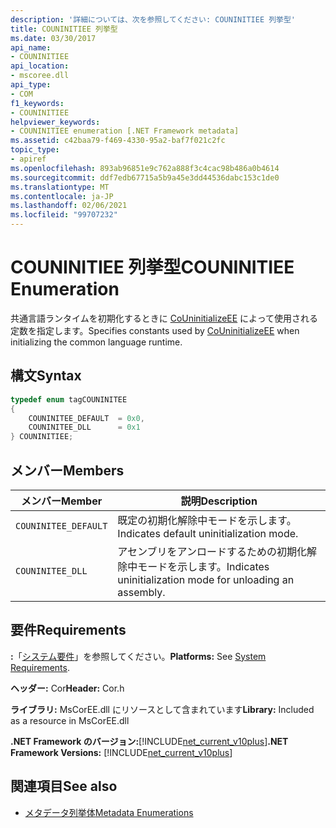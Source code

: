 ```yaml
---
description: '詳細については、次を参照してください: COUNINITIEE 列挙型'
title: COUNINITIEE 列挙型
ms.date: 03/30/2017
api_name:
- COUNINITIEE
api_location:
- mscoree.dll
api_type:
- COM
f1_keywords:
- COUNINITIEE
helpviewer_keywords:
- COUNINITIEE enumeration [.NET Framework metadata]
ms.assetid: c42baa79-f469-4330-95a2-baf7f021c2fc
topic_type:
- apiref
ms.openlocfilehash: 893ab96851e9c762a888f3c4cac98b486a0b4614
ms.sourcegitcommit: ddf7edb67715a5b9a45e3dd44536dabc153c1de0
ms.translationtype: MT
ms.contentlocale: ja-JP
ms.lasthandoff: 02/06/2021
ms.locfileid: "99707232"
---
```

# <a name="couninitiee-enumeration"></a><span data-ttu-id="0edad-103">COUNINITIEE 列挙型</span><span class="sxs-lookup"><span data-stu-id="0edad-103">COUNINITIEE Enumeration</span></span>

<span data-ttu-id="0edad-104">共通言語ランタイムを初期化するときに [CoUninitializeEE](../hosting/couninitializeee-function.md) によって使用される定数を指定します。</span><span class="sxs-lookup"><span data-stu-id="0edad-104">Specifies constants used by [CoUninitializeEE](../hosting/couninitializeee-function.md) when initializing the common language runtime.</span></span>  
  
## <a name="syntax"></a><span data-ttu-id="0edad-105">構文</span><span class="sxs-lookup"><span data-stu-id="0edad-105">Syntax</span></span>  
  
```cpp  
typedef enum tagCOUNINITEE  
{  
    COUNINITEE_DEFAULT  = 0x0,
    COUNINITEE_DLL      = 0x1  
} COUNINITIEE;  
```  
  
## <a name="members"></a><span data-ttu-id="0edad-106">メンバー</span><span class="sxs-lookup"><span data-stu-id="0edad-106">Members</span></span>  
  
|<span data-ttu-id="0edad-107">メンバー</span><span class="sxs-lookup"><span data-stu-id="0edad-107">Member</span></span>|<span data-ttu-id="0edad-108">説明</span><span class="sxs-lookup"><span data-stu-id="0edad-108">Description</span></span>|  
|------------|-----------------|  
|`COUNINITEE_DEFAULT`|<span data-ttu-id="0edad-109">既定の初期化解除中モードを示します。</span><span class="sxs-lookup"><span data-stu-id="0edad-109">Indicates default uninitialization mode.</span></span>|  
|`COUNINITEE_DLL`|<span data-ttu-id="0edad-110">アセンブリをアンロードするための初期化解除中モードを示します。</span><span class="sxs-lookup"><span data-stu-id="0edad-110">Indicates uninitialization mode for unloading an assembly.</span></span>|  
  
## <a name="requirements"></a><span data-ttu-id="0edad-111">要件</span><span class="sxs-lookup"><span data-stu-id="0edad-111">Requirements</span></span>  

 <span data-ttu-id="0edad-112">**:**「[システム要件](../../get-started/system-requirements.md)」を参照してください。</span><span class="sxs-lookup"><span data-stu-id="0edad-112">**Platforms:** See [System Requirements](../../get-started/system-requirements.md).</span></span>  
  
 <span data-ttu-id="0edad-113">**ヘッダー:** Cor</span><span class="sxs-lookup"><span data-stu-id="0edad-113">**Header:** Cor.h</span></span>  
  
 <span data-ttu-id="0edad-114">**ライブラリ:** MsCorEE.dll にリソースとして含まれています</span><span class="sxs-lookup"><span data-stu-id="0edad-114">**Library:** Included as a resource in MsCorEE.dll</span></span>  
  
 <span data-ttu-id="0edad-115">**.NET Framework のバージョン:**[!INCLUDE[net_current_v10plus](../../../../includes/net-current-v10plus-md.md)]</span><span class="sxs-lookup"><span data-stu-id="0edad-115">**.NET Framework Versions:** [!INCLUDE[net_current_v10plus](../../../../includes/net-current-v10plus-md.md)]</span></span>  
  
## <a name="see-also"></a><span data-ttu-id="0edad-116">関連項目</span><span class="sxs-lookup"><span data-stu-id="0edad-116">See also</span></span>

- [<span data-ttu-id="0edad-117">メタデータ列挙体</span><span class="sxs-lookup"><span data-stu-id="0edad-117">Metadata Enumerations</span></span>](metadata-enumerations.md)
